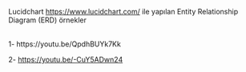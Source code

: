 Lucidchart https://www.lucidchart.com/  ile yapılan Entity Relationship Diagram (ERD) örnekler

</br>
1- https://youtu.be/QpdhBUYk7Kk

2- https://youtu.be/-CuY5ADwn24


